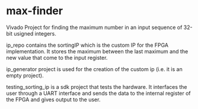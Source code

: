 # max-finder
Vivado Project for finding the maximum number in an input sequence of 32-bit usigned integers. 

ip_repo contains the sortingIP which is the custom IP for the FPGA implementation. It stores the maximum between the last maximum and the new value that come to the input register.

ip_generator project is used for the creation of the custom ip (i.e. it is an empty project).

testing_sorting_ip is a sdk project that tests the hardware. It interfaces the user through a UART interface and sends the data to the internal register of the FPGA and gives output to the user.

